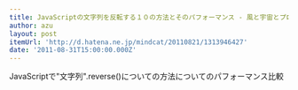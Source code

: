 ```yaml
---
title: JavaScriptの文字列を反転する１０の方法とそのパフォーマンス - 風と宇宙とプログラム
author: azu
layout: post
itemUrl: 'http://d.hatena.ne.jp/mindcat/20110821/1313946427'
date: '2011-08-31T15:00:00.000Z'
---
```

JavaScriptで"文字列".reverse()についての方法についてのパフォーマンス比較
